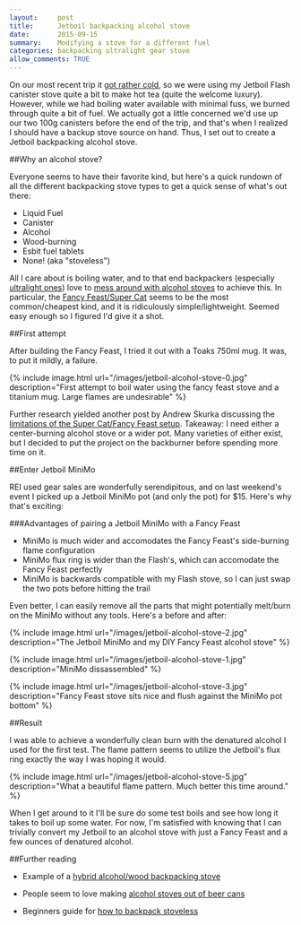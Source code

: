 ```yaml
---
layout:     post
title:      Jetboil backpacking alcohol stove
date:       2015-09-15 
summary:    Modifying a stove for a different fuel
categories: backpacking ultralight gear stove
allow_comments: TRUE
---
```


On our most recent trip it [got rather cold](robm.xyz/blog/backpacking-trip-weather-planning), so we were using my Jetboil Flash canister stove quite a bit to make hot tea (quite the welcome luxury). However, while we had boiling water available with minimal fuss, we burned through quite a bit of fuel. We actually got a little concerned we'd use up our two 100g canisters before the end of the trip, and that's when I realized I should have a backup stove source on hand. Thus, I set out to create a Jetboil backpacking alcohol stove. 

##Why an alcohol stove?

Everyone seems to have their favorite kind, but here's a quick rundown of all the different backpacking stove types to get a quick sense of what's out there:

* Liquid Fuel
* Canister
* Alcohol
* Wood-burning
* Esbit fuel tablets
* None! (aka "stoveless")

All I care about is boiling water, and to that end backpackers (especially [ultralight ones](http://www.backpackinglight.com/cgi-bin/backpackinglight/forums/thread_display.html?forum_thread_id=85277)) love to [mess around with alcohol stoves](https://www.youtube.com/watch?v=p2fPIvyme9I) to achieve this. In particular, the [Fancy Feast/Super Cat](http://andrewskurka.com/2011/how-to-make-a-fancy-feast-alcohol-stove/) seems to be the most common/cheapest kind, and it is ridiculously simple/lightweight. Seemed easy enough so I figured I'd give it a shot. 

##First attempt

After building the Fancy Feast, I tried it out with a Toaks 750ml mug. It was, to put it mildly, a failure. 

{% include image.html url="/images/jetboil-alcohol-stove-0.jpg" description="First attempt to boil water using the fancy feast stove and a titanium mug. Large flames are undesirable" %}

Further research yielded another post by Andrew Skurka discussing the [limitations of the Super Cat/Fancy Feast setup](http://andrewskurka.com/2015/super-cat-fancy-feast-backpacking-alcohol-stove-flaws/). Takeaway: I need either a center-burning alcohol stove or a wider pot. Many varieties of either exist, but I decided to put the project on the backburner before spending more time on it. 

##Enter Jetboil MiniMo

REI used gear sales are wonderfully serendipitous, and on last weekend's event I picked up a Jetboil MiniMo pot (and only the pot) for $15. Here's why that's exciting:

###Advantages of pairing a Jetboil MiniMo with a Fancy Feast

* MiniMo is much wider and accomodates the Fancy Feast's side-burning flame configuration
* MiniMo flux ring is wider than the Flash's, which can accomodate the Fancy Feast perfectly
* MiniMo is backwards compatible with my Flash stove, so I can just swap the two pots before hitting the trail

Even better, I can easily remove all the parts that might potentially melt/burn on the MiniMo without any tools. Here's a before and after:

{% include image.html url="/images/jetboil-alcohol-stove-2.jpg" description="The Jetboil MiniMo and my DIY Fancy Feast alcohol stove" %}

{% include image.html url="/images/jetboil-alcohol-stove-1.jpg" description="MiniMo dissassembled" %}

{% include image.html url="/images/jetboil-alcohol-stove-3.jpg" description="Fancy Feast stove sits nice and flush against the MiniMo pot bottom" %}

##Result

I was able to achieve a wonderfully clean burn with the denatured alcohol I used for the first test. The flame pattern seems to utilize the Jetboil's flux ring exactly the way I was hoping it would. 

{% include image.html url="/images/jetboil-alcohol-stove-5.jpg" description="What a beautiful flame pattern. Much better this time around." %}

When I get around to it I'll be sure do some test boils and see how long it takes to boil up some water. For now, I'm satisfied with knowing that I can trivially convert my Jetboil to an alcohol stove with just a Fancy Feast and a few ounces of denatured alcohol. 

##Further reading

* Example of a [hybrid alcohol/wood backpacking stove](http://andrewskurka.com/2012/myog-hybrid-alcohol-twig-wood-stove/)

* People seem to love making [alcohol stoves out of beer cans](http://zenstoves.net/SimplifiedZenStove.htm)

* Beginners guide for [how to backpack stoveless](http://ramblinghemlock.blogspot.com/2015/02/beginners-guide-to-going-stoveless.html)